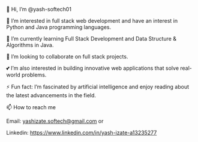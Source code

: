 👋 Hi, I’m @yash-softech01

👀 I’m interested in full stack web development and have an interest in Python and Java programming languages.

🌱 I’m currently learning Full Stack Development and   Data Structure & Algorithms in Java.

💞️ I’m looking to collaborate on full stack projects.

💕  I’m also interested in building innovative web applications that solve real-world problems.

⚡ Fun fact: I’m fascinated by artificial intelligence and enjoy reading about the latest advancements in the field.

📫 How to reach me

Email: yashizate.softech@gmail.com or

Linkedin: https://www.linkedin.com/in/yash-izate-a13235277

<!---
yash-softech01/yash-softech01 is a ✨ special ✨ repository because its `README.md` (this file) appears on your GitHub profile.
You can click the Preview link to take a look at your changes.
--->
